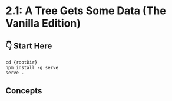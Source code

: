 # 2.1: A Tree Gets Some Data (The Vanilla Edition)

## :point_down: Start Here

```shell
cd {rootDir}
npm install -g serve
serve .
```

## Concepts
